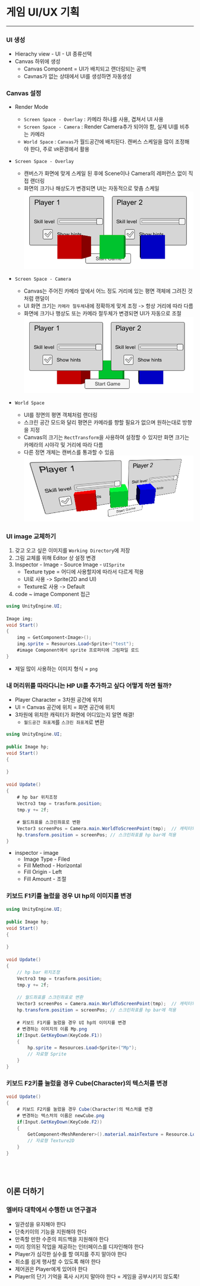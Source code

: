 # 게임 UI/UX 기획 

---

### UI 생성 
- Hierachy view - UI - UI 종류선택 
- Canvas 하위에 생성 
    - Canvas Component = UI가 배치되고 랜더링되는 공백
    - Cavnas가 없는 상태에서 UI를 생성하면 자동생성 

### Canvas 설정 
- Render Mode 
    - `Screen Space - Overlay` : 카메라 하나를 사용, 겹쳐서 UI 사용
    - `Screen Space - Camera` : Render Camera추가 되어야 함, 실제 UI를 비추는 카메라
    - `World Space` : `Canvas`가 월드공간에 배치된다. 캔버스 스케일을 많이 조정해야 한다, 주로 `VR`환경에서 활용

- `Screen Space - Overlay`
    - 캔버스가 화면에 맞게 스케일 된 후에 Scene이나 Camera의 레퍼런스 없이 직접 랜더링 
    - 화면의 크기나 해상도가 변경되면 UI는 자동적으로 맞춤 스케일 
    ![Screen Space_Overlay](https://github.com/Gosome95/TIL/blob/main/Unity/Atents_Academy/img/ScreenSpace_Camera.png?raw=true)

- `Screen Space - Camera`
    - Canvas는 주어진 카메라 앞에서 어느 정도 거리에 있는 평면 객체에 그려진 것처럼 랜덜이
    - UI 화면 크기는 `카메라 절두체`내에 정확하게 맞게 조정 -> 항상 거리에 따라 다름
    - 화면에 크기나 행상도 또는 카메라 절두체가 변경되면 UI가 자동으로 조절 
    ![Screen Space_Camera](https://github.com/Gosome95/TIL/blob/main/Unity/Atents_Academy/img/ScreenSpace_Overlay.png?raw=true)

- `World Space`
    - UI를 정면의 평면 객체처럼 랜더링
    - 스크린 공간 모드와 달리 평면은 카메라를 향할 필요가 없으며 원하는대로 방향을 지정
    - Canvas의 크기는 `RectTransform`을 사용하여 설정할 수 있지만 화면 크기는 카메라의 시야각 및 거리에 따라 다름
    - 다른 정면 개체는 캔버스를 통과할 수 있음 
    ![World Space](https://github.com/Gosome95/TIL/blob/main/Unity/Atents_Academy/img/WorldSpace.png?raw=true)


### UI image 교체하기 
1. 갖고 오고 싶은 이미지를 `Working Directory`에 저장
2. 그림 교체를 위해 Editor 상 설정 변경 
3. Inspector - Image - Source Image - `UISprite`
    - Texture type = 어디에 사용할지에 따라서 다르게 적용
    - UI로 사용 -> Sprite(2D and UI)
    - Texture로 사용 -> Default
4. code ~ image Component 접근 
```cs
using UnityEngine.UI;

Image img; 
void Start() 
{
	img = GetComponent<Image>(); 
	img.sprite = Resources.Load<Sprite>("test");
    #image Component에서 sprite 프로퍼티에 그림파일 로드
} 
```
- 제일 많이 사용하는 이미지 형식 = `png` 

### 내 머리위를 따라다니는 HP UI를 추가하고 싶다 어떻게 하면 될까?
- Player Character = 3차원 공간에 위치 
- UI = Canvas 공간에 위치 = 화면 공간에 위치 
- 3차원에 위치한 캐릭터가 화면에 어디있는지 알면 해결! 
    - `월드공간 좌표계`를 `스크린 좌표계`로 변환

```csharp
using UnityEngine.UI;

public Image hp; 
void Start() 
{
	
}

void Update()
{
	# hp bar 위치조정 
	Vectro3 tmp = trasform.position;
	tmp.y += 2f;

	# 월드좌표를 스크린좌표로 변환 
	Vector3 screenPos = Camera.main.WorldToScreenPoint(tmp);  // 캐릭터의 좌표
	hp.transform.position = screenPos; // 스크린좌표를 hp bar에 적용
}
```
- inspector - image
    - Image Type - Filed
    - Fill Method - Horizontal
    - Fill Origin  - Left
    - Fill Amount - 조절

### 키보드 F1키를 눌렀을 경우 UI hp의 이미지를 변경 
```csharp
using UnityEngine.UI;

public Image hp; 
void Start() 
{
	
}

void Update()
{
	// hp bar 위치조정 
	Vectro3 tmp = trasform.position;
	tmp.y += 2f;

	// 월드좌표를 스크린좌표로 변환 
	Vector3 screenPos = Camera.main.WorldToScreenPoint(tmp);  // 캐릭터의 좌표
	hp.transform.position = screenPos; // 스크린좌표를 hp bar에 적용

	# 키보드 F1키를 눌렀을 경우 UI hp의 이미지를 변경 
	# 변경하는 이미지의 이름 Mp.png
	if(Input.GetKeyDown(KeyCode.F1))
	{
		hp.sprite = Resources.Load<Sprite>("Mp");
		// 자료형 Sprite
	}
}
```

### 키보드 F2키를 눌렀을 경우 Cube(Character)의 텍스처를 변경
```csharp
void Update()
{
	# 키보드 F2키를 눌렀을 경우 Cube(Character)의 텍스처를 변경
	# 변경하는 텍스처의 이름은 newCube.png
	if(Input.GetKeyDown(KeyCode.F2))
	{
		GetComponent<MeshRenderer>().material.mainTexture = Resource.Load<Texture2D>("newCube");
		// 자료형 Texture2D
	}
}
```

</br>
</br>

## 이론 더하기
### 엘버타 대학에서 수행한 UI 연구결과
- 일관성을 유지해야 한다 
- 단축키이의 기능을 지원해야 한다
- 만족할 만한 수준의 피드백을 지원해야 한다
- 미리 정의된 작업을 제공하는 인터페이스를 디자인해야 한다
- Player가 심각한 실수를 할 여지를 주지 말아야 한다
- 취소를 쉽게 행사할 수 있도록 해야 한다
- 제어권은 Player에게 있어야 한다
- Player의 단기 기억을 혹사 시키지 말아야 한다 = 게임을 공부시키지 않도록! 
